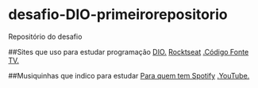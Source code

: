 # desafio-DIO-primeirorepositorio
Repositório do desafio

##Sites que uso para estudar programação
[DIO.](https://www.dio.me/)
[Rocktseat](https://www.rocketseat.com.br/)
[.Código Fonte TV.](https://www.youtube.com/watch?v=BTENKdRVS2U)

##Musiquinhas que indico para estudar
[Para quem tem Spotify](https://open.spotify.com/playlist/7eDIaf6obY6fNdqCtAkZpY?si=08a3c9b87370424e)
[.YouTube.](https://www.youtube.com/watch?v=9E4UuCxAmM0)
